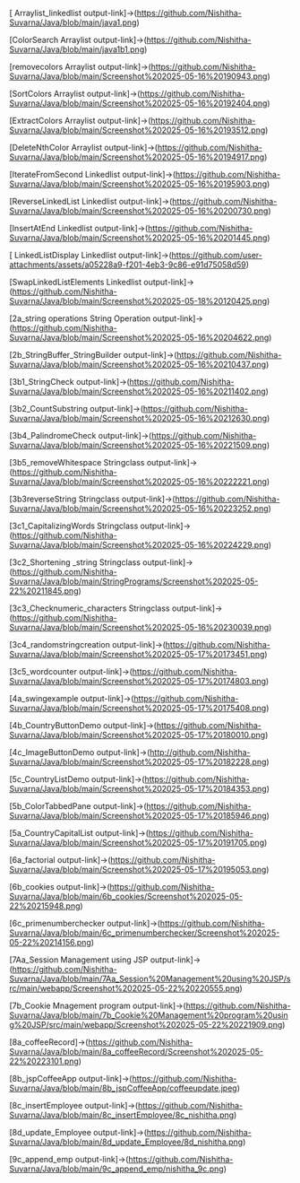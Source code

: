 [ Arraylist_linkedlist output-link]->(https://github.com/Nishitha-Suvarna/Java/blob/main/java1.png)

[ColorSearch Arraylist output-link]->(https://github.com/Nishitha-Suvarna/Java/blob/main/java1b1.png)

[removecolors Arraylist output-link]->(https://github.com/Nishitha-Suvarna/Java/blob/main/Screenshot%202025-05-16%20190943.png)

[SortColors Arraylist output-link]->(https://github.com/Nishitha-Suvarna/Java/blob/main/Screenshot%202025-05-16%20192404.png)

[ExtractColors Arraylist output-link]->(https://github.com/Nishitha-Suvarna/Java/blob/main/Screenshot%202025-05-16%20193512.png)

[DeleteNthColor Arraylist output-link]->(https://github.com/Nishitha-Suvarna/Java/blob/main/Screenshot%202025-05-16%20194917.png)

[IterateFromSecond Linkedlist output-link]->(https://github.com/Nishitha-Suvarna/Java/blob/main/Screenshot%202025-05-16%20195903.png)

[ReverseLinkedList Linkedlist output-link]->(https://github.com/Nishitha-Suvarna/Java/blob/main/Screenshot%202025-05-16%20200730.png)

[InsertAtEnd Linkedlist output-link]->(https://github.com/Nishitha-Suvarna/Java/blob/main/Screenshot%202025-05-16%20201445.png)

[ LinkedListDisplay Linkedlist output-link]->(https://github.com/user-attachments/assets/a05228a9-f201-4eb3-9c86-e91d75058d59)

[SwapLinkedListElements Linkedlist output-link]->(https://github.com/Nishitha-Suvarna/Java/blob/main/Screenshot%202025-05-18%20120425.png)

[2a_string operations String Operation output-link]->(https://github.com/Nishitha-Suvarna/Java/blob/main/Screenshot%202025-05-16%20204622.png)

[2b_StringBuffer_StringBuilder output-link]->(https://github.com/Nishitha-Suvarna/Java/blob/main/Screenshot%202025-05-16%20210437.png)

[3b1_StringCheck output-link]->(https://github.com/Nishitha-Suvarna/Java/blob/main/Screenshot%202025-05-16%20211402.png)

[3b2_CountSubstring output-link]->(https://github.com/Nishitha-Suvarna/Java/blob/main/Screenshot%202025-05-16%20212630.png)

[3b4_PalindromeCheck output-link]->(https://github.com/Nishitha-Suvarna/Java/blob/main/Screenshot%202025-05-16%20221509.png)

[3b5_removeWhitespace Stringclass output-link]->(https://github.com/Nishitha-Suvarna/Java/blob/main/Screenshot%202025-05-16%20222221.png)

[3b3reverseString Stringclass output-link]->(https://github.com/Nishitha-Suvarna/Java/blob/main/Screenshot%202025-05-16%20223252.png)

[3c1_CapitalizingWords Stringclass output-link]->(https://github.com/Nishitha-Suvarna/Java/blob/main/Screenshot%202025-05-16%20224229.png)

[3c2_Shortening _string Stringclass output-link]->(https://github.com/Nishitha-Suvarna/Java/blob/main/StringPrograms/Screenshot%202025-05-22%20211845.png)

[3c3_Checknumeric_characters Stringclass output-link]->(https://github.com/Nishitha-Suvarna/Java/blob/main/Screenshot%202025-05-16%20230039.png)

[3c4_randomstringcreation output-link]->(https://github.com/Nishitha-Suvarna/Java/blob/main/Screenshot%202025-05-17%20173451.png)

[3c5_wordcounter output-link]->(https://github.com/Nishitha-Suvarna/Java/blob/main/Screenshot%202025-05-17%20174803.png)

[4a_swingexample output-link]->(https://github.com/Nishitha-Suvarna/Java/blob/main/Screenshot%202025-05-17%20175408.png)

[4b_CountryButtonDemo output-link]->(https://github.com/Nishitha-Suvarna/Java/blob/main/Screenshot%202025-05-17%20180010.png)

[4c_ImageButtonDemo output-link]->(http://github.com/Nishitha-Suvarna/Java/blob/main/Screenshot%202025-05-17%20182228.png)

[5c_CountryListDemo output-link]->(https://github.com/Nishitha-Suvarna/Java/blob/main/Screenshot%202025-05-17%20184353.png)

[5b_ColorTabbedPane output-link]->(https://github.com/Nishitha-Suvarna/Java/blob/main/Screenshot%202025-05-17%20185946.png)

[5a_CountryCapitalList output-link]->(https://github.com/Nishitha-Suvarna/Java/blob/main/Screenshot%202025-05-17%20191705.png)

[6a_factorial output-link]->(https://github.com/Nishitha-Suvarna/Java/blob/main/Screenshot%202025-05-17%20195053.png)

[6b_cookies output-link]->(https://github.com/Nishitha-Suvarna/Java/blob/main/6b_cookies/Screenshot%202025-05-22%20215948.png)

[6c_primenumberchecker output-link]->(https://github.com/Nishitha-Suvarna/Java/blob/main/6c_primenumberchecker/Screenshot%202025-05-22%20214156.png)

[7Aa_Session Management using JSP output-link]->(https://github.com/Nishitha-Suvarna/Java/blob/main/7Aa_Session%20Management%20using%20JSP/src/main/webapp/Screenshot%202025-05-22%20220555.png)

[7b_Cookie Mnagement program output-link]->(https://github.com/Nishitha-Suvarna/Java/blob/main/7b_Cookie%20Management%20program%20using%20JSP/src/main/webapp/Screenshot%202025-05-22%20221909.png)

[8a_coffeeRecord]->(https://github.com/Nishitha-Suvarna/Java/blob/main/8a_coffeeRecord/Screenshot%202025-05-22%20223101.png)

[8b_jspCoffeeApp output-link]->(https://github.com/Nishitha-Suvarna/Java/blob/main/8b_jspCoffeeApp/coffeeupdate.jpeg)

[8c_insertEmployee output-link]->(https://github.com/Nishitha-Suvarna/Java/blob/main/8c_insertEmployee/8c_nishitha.png)

[8d_update_Employee output-link]->(https://github.com/Nishitha-Suvarna/Java/blob/main/8d_update_Employee/8d_nishitha.png)

[9c_append_emp output-link]->(https://github.com/Nishitha-Suvarna/Java/blob/main/9c_append_emp/nishitha_9c.png)







